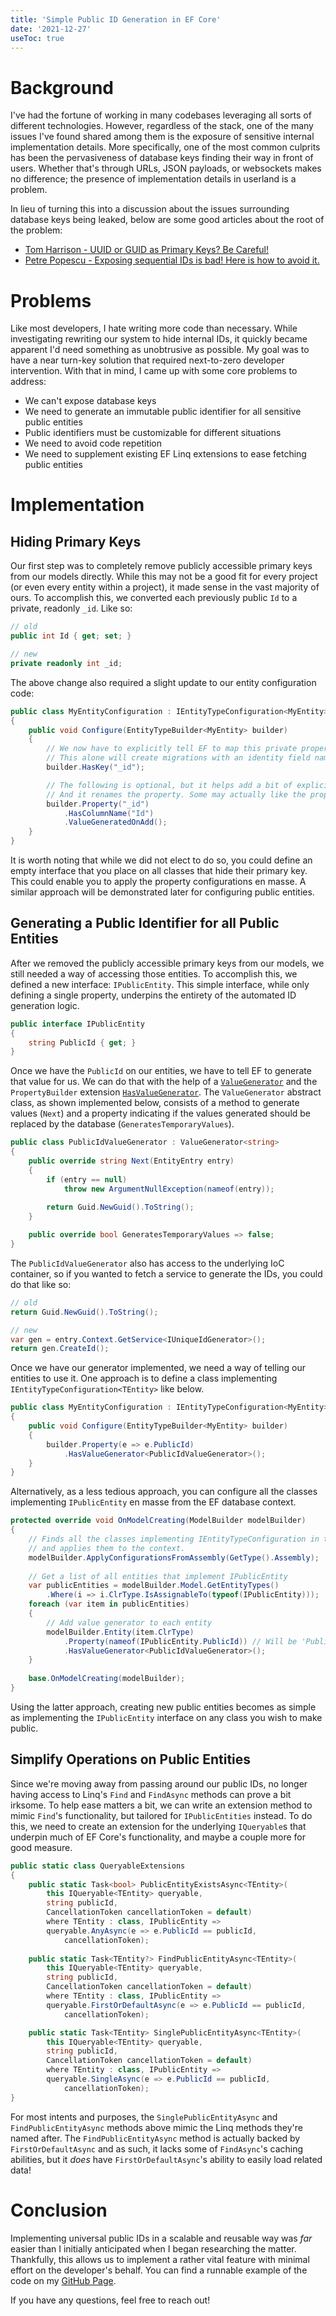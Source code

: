 ```yaml
---
title: 'Simple Public ID Generation in EF Core'
date: '2021-12-27'
useToc: true
---
```


# Background

I've had the fortune of working in many codebases leveraging all sorts of different technologies. However, regardless of the stack, one of the many issues I've found shared among them is the exposure of sensitive internal implementation details. More specifically, one of the most common culprits has been the pervasiveness of database keys finding their way in front of users. Whether that's through URLs, JSON payloads, or websockets makes no difference; the presence of implementation details in userland is a problem.

In lieu of turning this into a discussion about the issues surrounding database keys being leaked, below are some good articles about the root of the problem:

- [Tom Harrison - UUID or GUID as Primary Keys? Be Careful!](https://tomharrisonjr.com/uuid-or-guid-as-primary-keys-be-careful-7b2aa3dcb439)
- [Petre Popescu - Exposing sequential IDs is bad! Here is how to avoid it.](https://petrepopescu.tech/2021/01/exposing-sequential-ids-is-bad-here-is-how-to-avoid-it/)

# Problems

Like most developers, I hate writing more code than necessary. While investigating rewriting our system to hide internal IDs, it quickly became apparent I'd need something as unobtrusive as possible. My goal was to have a near turn-key solution that required next-to-zero developer intervention. With that in mind, I came up with some core problems to address:

- We can't expose database keys
- We need to generate an immutable public identifier for all sensitive public entities
- Public identifiers must be customizable for different situations
- We need to avoid code repetition
- We need to supplement existing EF Linq extensions to ease fetching public entities

# Implementation

## Hiding Primary Keys

Our first step was to completely remove publicly accessible primary keys from our models directly. While this may not be a good fit for every project (or even every entity within a project), it made sense in the vast majority of ours. To accomplish this, we converted each previously public `Id` to a private, readonly `_id`. Like so:

```csharp
// old
public int Id { get; set; }

// new
private readonly int _id;
```

The above change also required a slight update to our entity configuration code:

```csharp
public class MyEntityConfiguration : IEntityTypeConfiguration<MyEntity>
{
    public void Configure(EntityTypeBuilder<MyEntity> builder)
    {
        // We now have to explicitly tell EF to map this private property
        // This alone will create migrations with an identity field named '_id'
        builder.HasKey("_id");

        // The following is optional, but it helps add a bit of explicitness
        // And it renames the property. Some may actually like the property being '_id'
        builder.Property("_id")
            .HasColumnName("Id")
            .ValueGeneratedOnAdd();
    }
}
```
It is worth noting that while we did not elect to do so, you could define an empty interface that you place on all classes that hide their primary key. This could enable you to apply the property configurations en masse. A similar approach will be demonstrated later for configuring public entities.

## Generating a Public Identifier for all Public Entities

After we removed the publicly accessible primary keys from our models, we still needed  a way of accessing those entities. To accomplish this, we defined a new interface: `IPublicEntity`. This simple interface, while only defining a single property, underpins the entirety of the automated ID generation logic.

```csharp
public interface IPublicEntity
{
    string PublicId { get; }
}
```

Once we have the `PublicId` on our entities, we have to tell EF to generate that value for us. We can do that with the help of a [`ValueGenerator`](https://docs.microsoft.com/en-us/dotnet/api/microsoft.entityframeworkcore.valuegeneration.valuegenerator?view=efcore-5.0) and the `PropertyBuilder` extension [`HasValueGenerator`](https://docs.microsoft.com/en-us/dotnet/api/microsoft.entityframeworkcore.metadata.builders.propertybuilder.hasvaluegenerator?view=efcore-5.0#Microsoft_EntityFrameworkCore_Metadata_Builders_PropertyBuilder_HasValueGenerator_System_Type_). The `ValueGenerator` abstract class, as shown implemented below, consists of a method to generate values (`Next`) and a property indicating if the values generated should be replaced by the database (`GeneratesTemporaryValues`).

```csharp
public class PublicIdValueGenerator : ValueGenerator<string>
{
    public override string Next(EntityEntry entry)
    {
        if (entry == null)
            throw new ArgumentNullException(nameof(entry));
            
        return Guid.NewGuid().ToString();
    }

    public override bool GeneratesTemporaryValues => false;
}
```
The `PublicIdValueGenerator` also has access to the underlying IoC container, so if you wanted to fetch a service to generate the IDs, you could do that like so:

```csharp
// old 
return Guid.NewGuid().ToString();

// new
var gen = entry.Context.GetService<IUniqueIdGenerator>();
return gen.CreateId();
```
Once we have our generator implemented, we need a way of telling our entities to use it. One approach is to define a class implementing `IEntityTypeConfiguration<TEntity>` like below.

```csharp
public class MyEntityConfiguration : IEntityTypeConfiguration<MyEntity>
{
    public void Configure(EntityTypeBuilder<MyEntity> builder)
    {
        builder.Property(e => e.PublicId)
            .HasValueGenerator<PublicIdValueGenerator>();
    }
}
```

Alternatively, as a less tedious approach, you can configure all the classes implementing `IPublicEntity` en masse from the EF database context.

```csharp
protected override void OnModelCreating(ModelBuilder modelBuilder)
{
    // Finds all the classes implementing IEntityTypeConfiguration in the assembly
    // and applies them to the context.
    modelBuilder.ApplyConfigurationsFromAssembly(GetType().Assembly);
    
    // Get a list of all entities that implement IPublicEntity
    var publicEntities = modelBuilder.Model.GetEntityTypes()
        .Where(i => i.ClrType.IsAssignableTo(typeof(IPublicEntity)));
    foreach (var item in publicEntities)
    {
        // Add value generator to each entity
        modelBuilder.Entity(item.ClrType)
            .Property(nameof(IPublicEntity.PublicId)) // Will be 'PublicId'
            .HasValueGenerator<PublicIdValueGenerator>();
    }
    
    base.OnModelCreating(modelBuilder);
}
```
Using the latter approach, creating new public entities becomes as simple as implementing the `IPublicEntity` interface on any class you wish to make public.

## Simplify Operations on Public Entities

Since we're moving away from passing around our public IDs, no longer having access to Linq's `Find` and `FindAsync` methods can prove a bit irksome. To help ease matters a bit, we can write an extension method to mimic `Find`'s functionality, but tailored for `IPublicEntities` instead. To do this, we need to create an extension for the underlying `IQueryable`s that underpin much of EF Core's functionality, and maybe a couple more for good measure.

```csharp
public static class QueryableExtensions
{
    public static Task<bool> PublicEntityExistsAsync<TEntity>(
        this IQueryable<TEntity> queryable,
        string publicId, 
        CancellationToken cancellationToken = default) 
        where TEntity : class, IPublicEntity =>
        queryable.AnyAsync(e => e.PublicId == publicId, 
            cancellationToken);
    
    public static Task<TEntity?> FindPublicEntityAsync<TEntity>(
        this IQueryable<TEntity> queryable,
        string publicId,
        CancellationToken cancellationToken = default)
        where TEntity : class, IPublicEntity =>
        queryable.FirstOrDefaultAsync(e => e.PublicId == publicId,
            cancellationToken);

    public static Task<TEntity> SinglePublicEntityAsync<TEntity>(
        this IQueryable<TEntity> queryable,
        string publicId,
        CancellationToken cancellationToken = default)
        where TEntity : class, IPublicEntity =>
        queryable.SingleAsync(e => e.PublicId == publicId,
            cancellationToken);
}
```
For most intents and purposes, the `SinglePublicEntityAsync` and `FindPublicEntityAsync` methods above mimic the Linq methods they're named after. The `FindPublicEntityAsync` method is actually backed by `FirstOrDefaultAsync` and as such, it lacks some of `FindAsync`'s caching abilities, but it *does* have `FirstOrDefaultAsync`'s ability to easily load related data!

# Conclusion

Implementing universal public IDs in a scalable and reusable way was *far* easier than I initially anticipated when I began researching the matter. Thankfully, this allows us to implement a rather vital feature with minimal effort on the developer's behalf. You can find a runnable example of the code on my [GitHub Page](https://github.com/JerrettDavis/EfCorePublicIdDemo).

If you have any questions, feel free to reach out!
